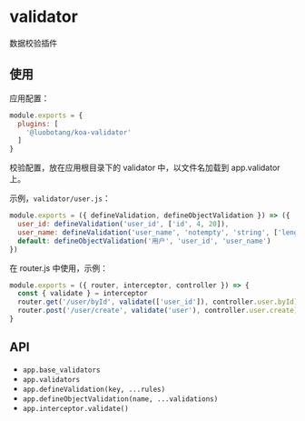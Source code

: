 # validator

数据校验插件

## 使用

应用配置：

```js
module.exports = {
  plugins: [
    '@luobotang/koa-validator'
  ]
}
```

校验配置，放在应用根目录下的 validator 中，以文件名加载到 app.validator 上。

示例，```validator/user.js```：

```js
module.exports = ({ defineValidation, defineObjectValidation }) => ({
  user_id: defineValidation('user_id', ['id', 4, 20]),
  user_name: defineValidation('user_name', 'notempty', 'string', ['length', 2, 20]),
  default: defineObjectValidation('用户', 'user_id', 'user_name')
})
```

在 router.js 中使用，示例：

```js
module.exports = ({ router, interceptor, controller }) => {
  const { validate } = interceptor
  router.get('/user/byId', validate(['user_id']), controller.user.byId)
  router.post('/user/create', validate('user'), controller.user.create)
}
```

## API

- ```app.base_validators```
- ```app.validators```
- ```app.defineValidation(key, ...rules)```
- ```app.defineObjectValidation(name, ...validations)```
- ```app.interceptor.validate()```

